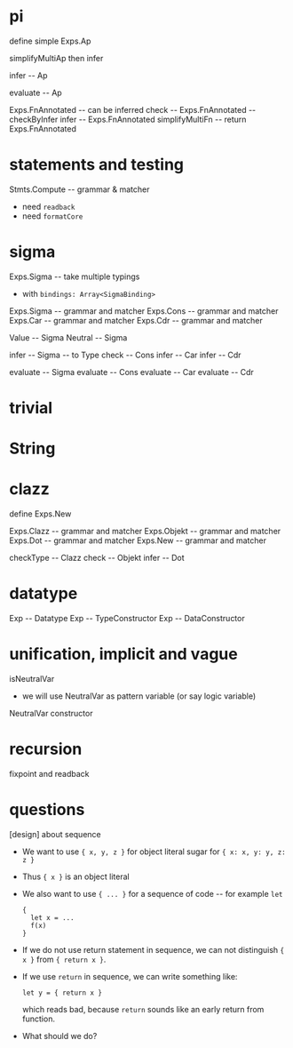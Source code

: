 # pi

define simple Exps.Ap

simplifyMultiAp then infer

infer -- Ap

evaluate -- Ap

Exps.FnAnnotated -- can be inferred
check -- Exps.FnAnnotated -- checkByInfer
infer -- Exps.FnAnnotated
simplifyMultiFn -- return Exps.FnAnnotated

# statements and testing

Stmts.Compute -- grammar & matcher

- need `readback`
- need `formatCore`

# sigma

Exps.Sigma -- take multiple typings

- with `bindings: Array<SigmaBinding>`

Exps.Sigma -- grammar and matcher
Exps.Cons -- grammar and matcher
Exps.Car -- grammar and matcher
Exps.Cdr -- grammar and matcher

Value -- Sigma
Neutral -- Sigma

infer -- Sigma -- to Type
check -- Cons
infer -- Car
infer -- Cdr

evaluate -- Sigma
evaluate -- Cons
evaluate -- Car
evaluate -- Cdr

# trivial

# String

# clazz

define Exps.New

Exps.Clazz -- grammar and matcher
Exps.Objekt -- grammar and matcher
Exps.Dot -- grammar and matcher
Exps.New -- grammar and matcher

checkType -- Clazz
check -- Objekt
infer -- Dot

# datatype

Exp -- Datatype
Exp -- TypeConstructor
Exp -- DataConstructor

# unification, implicit and vague

isNeutralVar

- we will use NeutralVar as pattern variable (or say logic variable)

NeutralVar constructor

# recursion

fixpoint and readback

# questions

[design] about sequence

- We want to use `{ x, y, z }` for object literal sugar for `{ x: x, y: y, z: z }`

- Thus `{ x }` is an object literal

- We also want to use `{ ... }` for a sequence of code -- for example `let`

  ```
  {
    let x = ...
    f(x)
  }
  ```

- If we do not use return statement in sequence,
  we can not distinguish `{ x }` from `{ return x }`.

- If we use `return` in sequence, we can write something like:

  ```
  let y = { return x }
  ```

  which reads bad, because `return` sounds like an early return from function.

- What should we do?
